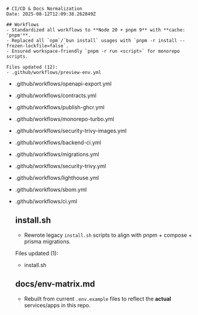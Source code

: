     # CI/CD & Docs Normalization
    Date: 2025-08-12T12:09:38.262849Z

    ## Workflows
    - Standardized all workflows to **Node 20 + pnpm 9** with **cache: 'pnpm'**.
    - Replaced all `npm`/`bun install` usages with `pnpm -r install --frozen-lockfile=false`.
    - Ensured workspace-friendly `pnpm -r run <script>` for monorepo scripts.

    Files updated (12):
    - .github/workflows/preview-env.yml
- .github/workflows/openapi-export.yml
- .github/workflows/contracts.yml
- .github/workflows/publish-ghcr.yml
- .github/workflows/monorepo-turbo.yml
- .github/workflows/security-trivy-images.yml
- .github/workflows/backend-ci.yml
- .github/workflows/migrations.yml
- .github/workflows/security-trivy.yml
- .github/workflows/lighthouse.yml
- .github/workflows/sbom.yml
- .github/workflows/ci.yml

    ## install.sh
    - Rewrote legacy `install.sh` scripts to align with pnpm + compose + prisma migrations.

    Files updated (1):
    - install.sh

    ## docs/env-matrix.md
    - Rebuilt from current `.env.example` files to reflect the **actual** services/apps in this repo.
